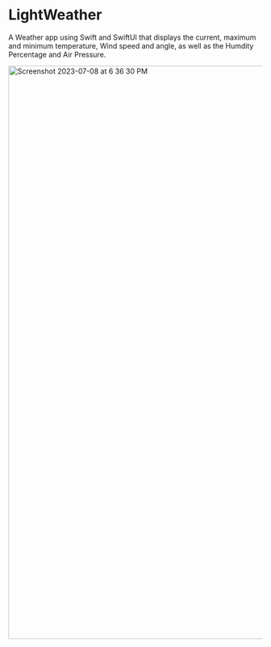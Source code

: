 # LightWeather
A Weather app using Swift and SwiftUI that displays the current, maximum and minimum temperature, Wind speed and angle, as well as the Humdity Percentage and Air Pressure.

<img width="1134" alt="Screenshot 2023-07-08 at 6 36 30 PM" src="https://github.com/nimratkhalsa/LightWeather/assets/103124850/226c5057-b3e9-4754-950f-d3d64e54f0d3">
